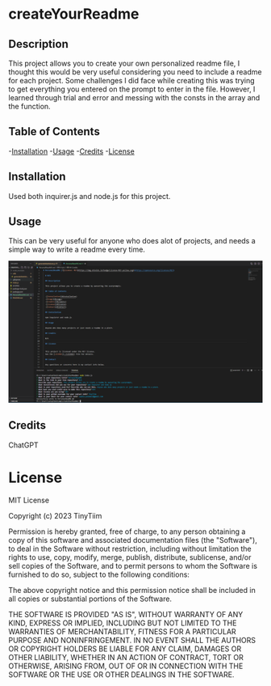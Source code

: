 # createYourReadme



## Description

This project allows you to create your own personalized readme file, I thought this would be very useful considering you need to include a readme for each project. Some challenges I did face while creating this was trying to get everything you entered on the prompt to enter in the file. However, I learned through trial and error and messing with the consts in the array and the function.

## Table of Contents

 -[Installation](#Installation)
 -[Usage](#Usage)
 -[Credits](#Credits)
 -[License](#License)

 ## Installation

 Used both inquirer.js and node.js for this project.

## Usage

This can be very useful for anyone who does alot of projects, and needs a simple way to write a readme every time.


 
 ![alt text](/images/screenshot.png)
   



## Credits

ChatGPT

# License

MIT License

Copyright (c) 2023 TinyTiim

Permission is hereby granted, free of charge, to any person obtaining a copy
of this software and associated documentation files (the "Software"), to deal
in the Software without restriction, including without limitation the rights
to use, copy, modify, merge, publish, distribute, sublicense, and/or sell
copies of the Software, and to permit persons to whom the Software is
furnished to do so, subject to the following conditions:

The above copyright notice and this permission notice shall be included in all
copies or substantial portions of the Software.

THE SOFTWARE IS PROVIDED "AS IS", WITHOUT WARRANTY OF ANY KIND, EXPRESS OR
IMPLIED, INCLUDING BUT NOT LIMITED TO THE WARRANTIES OF MERCHANTABILITY,
FITNESS FOR A PARTICULAR PURPOSE AND NONINFRINGEMENT. IN NO EVENT SHALL THE
AUTHORS OR COPYRIGHT HOLDERS BE LIABLE FOR ANY CLAIM, DAMAGES OR OTHER
LIABILITY, WHETHER IN AN ACTION OF CONTRACT, TORT OR OTHERWISE, ARISING FROM,
OUT OF OR IN CONNECTION WITH THE SOFTWARE OR THE USE OR OTHER DEALINGS IN THE
SOFTWARE.

